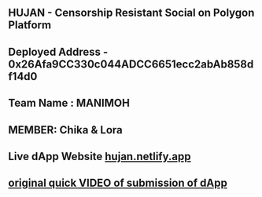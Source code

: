 ## **HUJAN - Censorship Resistant Social on Polygon Platform**
## **Deployed Address - 0x26Afa9CC330c044ADCC6651ecc2abAb858df14d0**
## **Team Name : MANIMOH**
## **MEMBER: Chika & Lora**
## **Live dApp Website [hujan.netlify.app](hujan.netlify.app)**
## **[original quick VIDEO of submission of dApp](https://youtu.be/AMGCmSqAso4)**

